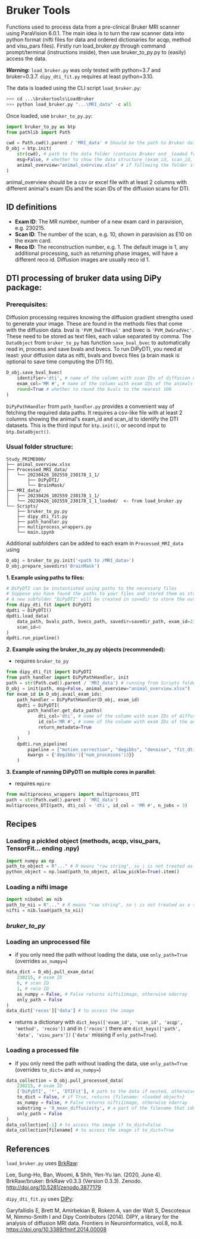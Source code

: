 # Bruker Tools

Functions used to process data from a pre-clinical Bruker MRI scanner using
ParaVision 6.0.1. The main idea is to turn the raw scanner data into python 
format (nifti files for data and ordered dictionaries for acqp, method and 
visu_pars files). Firstly run load_bruker.py through command prompt/terminal 
(instructions inside), then use bruker_to_py.py to (easily) access the data. 

***Warning:*** `load_bruker.py` was only tested with python=3.7 and bruker=0.3.7. `dipy_dti_fit.py` requires at least python=3.10.

The data is loaded using the CLI script `load_bruker.py`:
```py
>>> cd ...\brukertools\LoadBruker
>>> python load_bruker.py "...\MRI_data" -c all
```

Once loaded, use `bruker_to_py.py`:
```py
import bruker_to_py as btp
from pathlib import Path

cwd = Path.cwd().parent / 'MRI_data' # Should be the path to Bruker data, not the script
D_obj = btp.init(
    str(cwd), # path to the data folder (contains Bruker and _loaded folders)
    msg=False, # whether to show the data structure (exam_id, scan_id, reco_id)
    animal_overview="animal_overview.xlsx" # if following the folder structure below, filename is enough, otherwise provide the absolute path
)
```
animal_overview should be a csv or excel file with at least 2 columns with different animal's exam IDs and the scan IDs of the diffusion scans for DTI.

## ID definitions

- **Exam ID**: The MR number, number of a new exam card in paravision, e.g. 230215.
- **Scan ID**: The number of the scan, e.g. 10, shown in paravision as E10 on the exam card.
- **Reco ID**: The reconstruction number, e.g. 1. The default image is 1, any additional processing, such as returning phase images, will have a different reco id. Diffusion images are usually reco id 1.

## DTI processing of bruker data using DiPy package:

### Prerequisites:

Diffusion processing requires knowing the diffusion gradient strengths used to generate your image. These are found in the methods files that come with the diffusion data. bval is `'PVM_DwEffBval'` and bvec is `'PVM_DwGradVec'`. These need to be stored as text files, each value separated by comma. The `DataObject` from `bruker_to_py` has function `save_bval_bvec` to automatically read in, process and save bvals and bvecs. To run DiPyDTI, you need at least: your diffusion data as nifti, bvals and bvecs files (a brain mask is optional to save time computing the DTI fit).

```py
D_obj.save_bval_bvec(
    identifier='dti', # name of the column with scan IDs of diffusion data
    exam_col='MR #', # name of the column with exam IDs of the animals
    round=True # whether to round the bvals to the nearest 100
)
```

`DiPyPathHandler` from `path_handler.py` provides a convenient way of fetching the required data paths. It requires a csv-like file with at least 2 columns 
showing the animal's exam_id and scan_id to identify the DTI datasets. This is 
the third input for `btp.init()`, or second input to `btp.DataObject()`.

### Usual folder structure:

```
Study_PRIME000/
├── animal_overview.xlsx
├── Processed_MRI_data/
│   └── 20230426_102559_230178_1_1/
│       ├── DiPyDTI/
│       └── BrainMask/
├── MRI_data/
│   ├── 20230426_102559_230178_1_1/
│   └── 20230426_102559_230178_1_1_loaded/  <- from load_bruker.py
└── Scripts/
    ├── bruker_to_py.py
    ├── dipy_dti_fit.py
    ├── path_handler.py
    ├── multiprocess_wrappers.py
    └── main.ipynb
```

Additional subfolders can be added to each exam in `Processed_MRI_data` using 
```py
D_obj = bruker_to_py.init('<path to /MRI_data>')
D_obj.prepare_savedirs('BrainMask')
```

**1. Example using paths to files:**
```py
# DiPyDTI can be instantiated using paths to the necessary files
# Suppose you have found the paths to your files and stored them as strings
# A new subfolder "DiPyDTI" will be created in savedir to store the outputs
from dipy_dti_fit import DiPyDTI
dpdti = DiPyDTI()
dpdti.load_data(
    data_path, bvals_path, bvecs_path, savedir=savedir_path, exam_id=230215, 
    scan_id=6
)
dpdti.run_pipeline()
```

**2. Example using the bruker_to_py.py objects (recommended):**

* requires `bruker_to_py`

```py
from dipy_dti_fit import DiPyDTI
from path_handler import DiPyPathHandler, init
path = str(Path.cwd().parent / 'MRI_data') # running from Scripts folder next to MRI_data
D_obj = init(path, msg=False, animal_overview="animal_overview.xlsx")
for exam_id in D_obj.avail_exam_ids:
    path_handler = DiPyPathHandler(D_obj, exam_id)
    dpdti = DiPyDTI(
        path_handler.get_data_paths(
            dti_col='dti', # name of the column with scan IDs of diffusion data
            id_col='MR #', # name of the column with exam IDs of the animals
            return_metadata=True
        )
    )
    dpdti.run_pipeline(
        pipeline = ["motion_correction", "degibbs", "denoise", "fit_dti"],
        kwargs = {'degibbs':{'num_processes':3}}
    )
```

**3. Example of running DiPyDTI on multiple cores in parallel:**

* requires `mpire`

```py
from multiprocess_wrappers import multiprocess_DTI
path = str(Path.cwd().parent / 'MRI_data')
multiprocess_DTI(path, dti_col = 'dti', id_col = 'MR #', n_jobs = 3)
```

## Recipes

### Loading a pickled object (methods, acqp, visu_pars, TensorFit... ending .npy) 

```py
import numpy as np
path_to_object = R"..." # R means "raw string", so \ is not treated as a special symbol
python_object = np.load(path_to_object, allow_pickle=True).item()
```

### Loading a nifti image

```py
import nibabel as nib
path_to_nii = R"..." # R means "raw string", so \ is not treated as a special symbol
nifti = nib.load(path_to_nii)
```

### ***bruker_to_py***

### Loading an unprocessed file

 * if you only need the path without loading the data, use `only_path=True` (overrides `as_numpy=`)

```py
data_dict = D_obj.pull_exam_data(
    230215, # exam ID
    6, # scan ID
    1, # reco ID
    as_numpy = False, # False returns nifti1image, otherwise ndarray
    only_path = False
)
data_dict['recos']['data'] # to access the image
```

 * returns a dictionary with `dict_keys(['exam_id', 'scan_id', 'acqp', 'method', 'recos'])` and in `['recos']` there are `dict_keys(['path', 'data', 'visu_pars'])` (`'data'` missing if `only_path=True`).

### Loading a processed file

 * if you only need the path without loading the data, use `only_path=True` (overrides `to_dict=` and `as_numpy=`)

```py
data_collection = D_obj.pull_processed_data(
    230215, # exam ID
    ['DiPyDTI', '*', 'DTIFit'], # path to the data if nested, otherwise use a single string
    to_dict = False, # if True, returns {filename: <loaded object>}
    as_numpy = False, # False returns nifti1image, otherwise ndarray
    substring = '9_mean_diffusivity', # a part of the filename that identifies the file, returns all that match
    only_path = False
)
data_collection[-1] # to access the image if to_dict=False
data_collection[filename] # to access the image if to_dict=True
```

## References

`load_bruker.py` uses [BrkRaw](https://github.com/BrkRaw/brkraw):

Lee, Sung-Ho, Ban, Woomi, & Shih, Yen-Yu Ian. (2020, June 4). BrkRaw/bruker: BrkRaw v0.3.3 (Version 0.3.3). Zenodo. http://doi.org/10.5281/zenodo.3877179

`dipy_dti_fit.py` uses [DiPy](https://github.com/dipy/dipy):

Garyfallidis E, Brett M, Amirbekian B, Rokem A, van der Walt S, Descoteaux M, Nimmo-Smith I and Dipy Contributors (2014). DIPY, a library for the analysis of diffusion MRI data. Frontiers in Neuroinformatics, vol.8, no.8. 
https://doi.org/10.3389/fninf.2014.00008